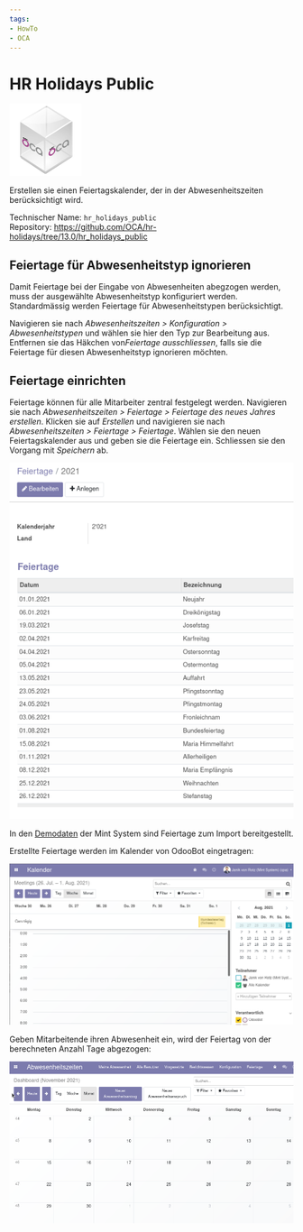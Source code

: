 ```yaml
---
tags:
- HowTo
- OCA
---
```

# HR Holidays Public
![icon_oca_app](assets/icon_oca_app.png)

Erstellen sie einen Feiertagskalender, der in der Abwesenheitszeiten berücksichtigt wird.

Technischer Name: `hr_holidays_public`\
Repository: <https://github.com/OCA/hr-holidays/tree/13.0/hr_holidays_public>

## Feiertage für Abwesenheitstyp ignorieren

Damit Feiertage bei der Eingabe von Abwesenheiten abegzogen werden, muss der ausgewählte Abwesenheitstyp konfiguriert werden. Standardmässig werden Feiertage für Abwesenheitstypen berücksichtigt.

Navigieren sie nach *Abwesenheitszeiten > Konfiguration > Abwesenheitstypen* und wählen sie hier den Typ zur Bearbeitung aus. Entfernen sie das Häkchen  von*Feiertage ausschliessen*, falls sie die Feiertage für diesen Abwesenheitstyp ignorieren möchten.

## Feiertage einrichten

Feiertage können für alle Mitarbeiter zentral festgelegt werden. Navigieren sie nach *Abwesenheitszeiten > Feiertage > Feiertage des neues Jahres erstellen*. Klicken sie auf *Erstellen* und navigieren sie nach *Abwesenheitszeiten > Feiertage > Feiertage*. Wählen sie den neuen Feiertagskalender aus und geben sie die Feiertage ein. Schliessen sie den Vorgang mit *Speichern* ab.

![](assets/HR%20Holidays%20Public%20Beispiel%20Feiertagskalender.png)

In den [Demodaten](Datenmanagement.md#Demodaten%20anzeigen) der Mint System sind Feiertage zum Import bereitgestellt.

Erstellte Feiertage werden im Kalender von OdooBot eingetragen:

![](assets/HR-Holidays-Public%20OdooBot.png)

Geben Mitarbeitende ihren Abwesenheit ein, wird der Feiertag von der berechneten Anzahl Tage abgezogen:

![HR Holidays Public Abzug](assets/HR%20Holidays%20Public%20Abzug.gif)

